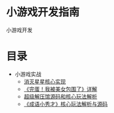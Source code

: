 # 小游戏开发指南
小游戏开发
# 目录
- 小游戏实战
  - [消灭星星核心实现](https://github.com/iamaddy/minigame-developer/blob/main/%E5%AE%9E%E6%88%98%E6%A1%88%E4%BE%8B/%E6%B6%88%E7%81%AD%E6%98%9F%E6%98%9F%E5%AE%9E%E7%8E%B0%E6%8C%87%E5%8D%97/%E6%B6%88%E7%81%AD%E6%98%9F%E6%98%9F%E5%AE%9E%E7%8E%B0%E6%8C%87%E5%8D%97.md)
  - [《完蛋！我被美女包围了》详解](https://github.com/iamaddy/minigame-developer/blob/main/%E5%AE%9E%E6%88%98%E6%A1%88%E4%BE%8B/%E3%80%8A%E5%AE%8C%E8%9B%8B%EF%BC%81%E6%88%91%E8%A2%AB%E7%BE%8E%E5%A5%B3%E5%8C%85%E5%9B%B4%E4%BA%86%EF%BC%81%E3%80%8B%E5%BC%80%E5%8F%91%E8%AF%A6%E8%A7%A3/%E3%80%8A%E5%AE%8C%E8%9B%8B%EF%BC%81%E6%88%91%E8%A2%AB%E7%BE%8E%E5%A5%B3%E5%8C%85%E5%9B%B4%E4%BA%86%EF%BC%81%E3%80%8B%E5%BC%80%E5%8F%91%E8%AF%A6%E8%A7%A3.md)
  - [超级解压馆源码和核心玩法解析](https://github.com/iamaddy/minigame-developer/blob/main/%E5%AE%9E%E6%88%98%E6%A1%88%E4%BE%8B/%E8%B6%85%E7%BA%A7%E8%A7%A3%E5%8E%8B%E9%A6%86%E6%BA%90%E7%A0%81%E5%92%8C%E6%A0%B8%E5%BF%83%E7%8E%A9%E6%B3%95%E8%A7%A3%E6%9E%90/%E8%B6%85%E7%BA%A7%E8%A7%A3%E5%8E%8B%E9%A6%86%E7%8E%A9%E6%B3%95%E5%A4%8D%E5%88%BB.md)
  - [《成语小秀才》核心玩法解析与源码](https://github.com/iamaddy/minigame-developer/blob/main/%E5%AE%9E%E6%88%98%E6%A1%88%E4%BE%8B/%E3%80%8A%E6%88%90%E8%AF%AD%E5%B0%8F%E7%A7%80%E6%89%8D%E3%80%8B%E6%A0%B8%E5%BF%83%E7%8E%A9%E6%B3%95%E8%A7%A3%E6%9E%90%E4%B8%8E%E6%BA%90%E7%A0%81/%E3%80%8A%E6%88%90%E8%AF%AD%E5%B0%8F%E7%A7%80%E6%89%8D%E3%80%8B%E6%A0%B8%E5%BF%83%E7%8E%A9%E6%B3%95%E8%A7%A3%E6%9E%90%E4%B8%8E%E6%BA%90%E7%A0%81.md)
